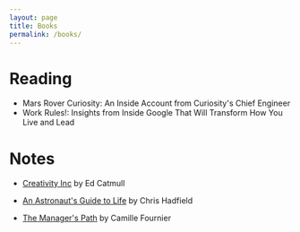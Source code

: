 ```yaml
---
layout: page
title: Books
permalink: /books/
---
```


# Reading

- Mars Rover Curiosity: An Inside Account from Curiosity's Chief Engineer
- Work Rules!: Insights from Inside Google That Will Transform How You Live and Lead

# Notes

- [Creativity Inc](/2017/09/01/creativity-inc.html) by Ed Catmull

- [An Astronaut's Guide to Life](/2017/07/04/chris-hadfield-an-astronauts-guide-to-life.html) by Chris Hadfield

- [The Manager's Path](/2017/08/27/the-managers-path.html) by Camille Fournier
